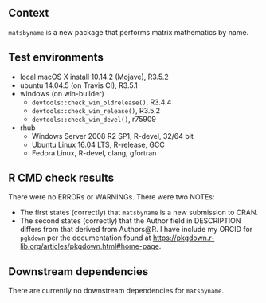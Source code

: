 ## Context
`matsbyname` is a new package that performs matrix mathematics by name.

## Test environments
* local macOS X install 10.14.2 (Mojave), R3.5.2
* ubuntu 14.04.5 (on Travis CI), R3.5.1
* windows (on win-builder)
    * `devtools::check_win_oldrelease()`, R3.4.4
    * `devtools::check_win_release()`, R3.5.2
    * `devtools::check_win_devel()`, r75909
* rhub
    * Windows Server 2008 R2 SP1, R-devel, 32/64 bit
    * Ubuntu Linux 16.04 LTS, R-release, GCC
    * Fedora Linux, R-devel, clang, gfortran

## R CMD check results
There were no ERRORs or WARNINGs.
There were two NOTEs:

* The first states (correctly) that `matsbyname` is a new submission to CRAN. 
* The second states (correctly) that the Author field in DESCRIPTION 
  differs from that derived from Authors@R.
  I have include my ORCID for `pgkdown` per the documentation found at
  https://pkgdown.r-lib.org/articles/pkgdown.html#home-page.

## Downstream dependencies
There are currently no downstream dependencies for `matsbyname`.